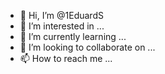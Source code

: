- 👋 Hi, I’m @1EduardS
- 👀 I’m interested in ...
- 🌱 I’m currently learning ...
- 💞️ I’m looking to collaborate on ...
- 📫 How to reach me ...

<!---
1EduardS/1EduardS is a ✨ special ✨ repository because its `README.md` (this file) appears on your GitHub profile.
You can click the Preview link to take a look at your changes.
--->
